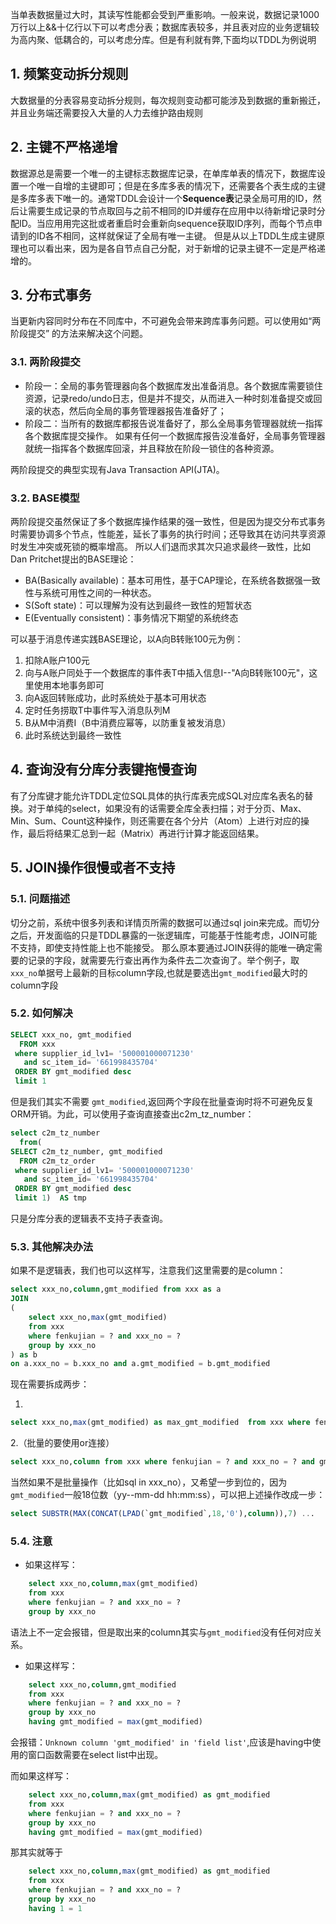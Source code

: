 
当单表数据量过大时，其读写性能都会受到严重影响。一般来说，数据记录1000万行以上&&十亿行以下可以考虑分表；数据库表较多，并且表对应的业务逻辑较为高内聚、低耦合的，可以考虑分库。但是有利就有弊,下面均以TDDL为例说明

## 1. 频繁变动拆分规则
大数据量的分表容易变动拆分规则，每次规则变动都可能涉及到数据的重新搬迁，并且业务端还需要投入大量的人力去维护路由规则

## 2. 主键不严格递增
数据源总是需要一个唯一的主键标志数据库记录，在单库单表的情况下，数据库设置一个唯一自增的主键即可；但是在多库多表的情况下，还需要各个表生成的主键是多库多表下唯一的。通常TDDL会设计一个**Sequence表**记录全局可用的ID，然后让需要生成记录的节点取回与之前不相同的ID并缓存在应用中以待新增记录时分配ID。当应用用完这批或者重启时会重新向sequence获取ID序列，而每个节点申请到的ID各不相同，这样就保证了全局有唯一主键。
但是从以上TDDL生成主键原理也可以看出来，因为是各自节点自己分配，对于新增的记录主键不一定是严格递增的。

## 3. 分布式事务
当更新内容同时分布在不同库中，不可避免会带来跨库事务问题。可以使用如“两阶段提交” 的方法来解决这个问题。
### 3.1. 两阶段提交
- 阶段一：全局的事务管理器向各个数据库发出准备消息。各个数据库需要锁住资源，记录redo/undo日志，但是并不提交，从而进入一种时刻准备提交或回滚的状态，然后向全局的事务管理器报告准备好了；
- 阶段二：当所有的数据库都报告说准备好了，那么全局事务管理器就统一指挥各个数据库提交操作。
如果有任何一个数据库报告没准备好，全局事务管理器就统一指挥各个数据库回滚，并且释放在阶段一锁住的各种资源。


两阶段提交的典型实现有Java Transaction API(JTA)。
### 3.2. BASE模型
两阶段提交虽然保证了多个数据库操作结果的强一致性，但是因为提交分布式事务时需要协调多个节点，性能差，延长了事务的执行时间；还导致其在访问共享资源时发生冲突或死锁的概率增高。
所以人们退而求其次只追求最终一致性，比如Dan Pritchet提出的BASE理论：

- BA(Basically available)：基本可用性，基于CAP理论，在系统各数据强一致性与系统可用性之间的一种状态。
- S(Soft state)：可以理解为没有达到最终一致性的短暂状态
- E(Eventually consistent)：事务情况下期望的系统终态

可以基于消息传递实践BASE理论，以A向B转账100元为例：

1. 扣除A账户100元
2. 向与A账户同处于一个数据库的事件表T中插入信息I--"A向B转账100元"，这里使用本地事务即可
3. 向A返回转账成功，此时系统处于基本可用状态
4. 定时任务捞取T中事件写入消息队列M
5. B从M中消费I（B中消费应幂等，以防重复被发消息）
6. 此时系统达到最终一致性

## 4. 查询没有分库分表键拖慢查询
有了分库键才能允许TDDL定位SQL具体的执行库表完成SQL对应库名表名的替换。对于单纯的select，如果没有的话需要全库全表扫描；对于分页、Max、Min、Sum、Count这种操作，则还需要在各个分片（Atom）上进行对应的操作，最后将结果汇总到一起（Matrix）再进行计算才能返回结果。



## 5. JOIN操作很慢或者不支持
### 5.1. 问题描述
切分之前，系统中很多列表和详情页所需的数据可以通过sql join来完成。而切分之后，开发面临的只是TDDL暴露的一张逻辑库，可能基于性能考虑，JOIN可能不支持，即使支持性能上也不能接受。
那么原本要通过JOIN获得的能唯一确定需要的记录的字段，就需要先行查出再作为条件去二次查询了。举个例子，取`xxx_no`单据号上最新的目标column字段,也就是要选出`gmt_modified`最大时的column字段
### 5.2. 如何解决

```sql
SELECT xxx_no, gmt_modified
  FROM xxx
 where supplier_id_lv1= '500001000071230'
   and sc_item_id= '661998435704'
 ORDER BY gmt_modified desc
 limit 1
```
但是我们其实不需要 `gmt_modified`,返回两个字段在批量查询时将不可避免反复ORM开销。为此，可以使用子查询直接查出c2m_tz_number：

```sql
select c2m_tz_number
  from(
SELECT c2m_tz_number, gmt_modified
  FROM c2m_tz_order
 where supplier_id_lv1= '500001000071230'
   and sc_item_id= '661998435704'
 ORDER BY gmt_modified desc
 limit 1)  AS tmp

```
只是分库分表的逻辑表不支持子表查询。
### 5.3. 其他解决办法
如果不是逻辑表，我们也可以这样写，注意我们这里需要的是column：
```sql
select xxx_no,column,gmt_modified from xxx as a
JOIN
(
    select xxx_no,max(gmt_modified)
    from xxx
    where fenkujian = ? and xxx_no = ?
    group by xxx_no
) as b
on a.xxx_no = b.xxx_no and a.gmt_modified = b.gmt_modified
```
现在需要拆成两步：

1. 
```sql
select xxx_no,max(gmt_modified) as max_gmt_modified  from xxx where fenkujian = ? and xxx_no = ? group by xxx_no;
```
2.（批量的要使用or连接）
```sql
select xxx_no,column from xxx where fenkujian = ? and xxx_no = ? and gmt_modified = max_gmt_modified;
```


当然如果不是批量操作（比如sql in xxx_no），又希望一步到位的，因为`gmt_modified`一般18位数（yy--mm-dd hh:mm:ss），可以把上述操作改成一步：
```sql 
select SUBSTR(MAX(CONCAT(LPAD(`gmt_modified`,18,'0'),column)),7) ...
```
### 5.4. 注意
- 如果这样写：
```sql
    select xxx_no,column,max(gmt_modified)
    from xxx
    where fenkujian = ? and xxx_no = ?
    group by xxx_no
```
语法上不一定会报错，但是取出来的column其实与`gmt_modified`没有任何对应关系。

- 如果这样写：
```sql
    select xxx_no,column,gmt_modified
    from xxx
    where fenkujian = ? and xxx_no = ?
    group by xxx_no
    having gmt_modified = max(gmt_modified)
```
会报错：`Unknown column 'gmt_modified' in 'field list'`,应该是having中使用的窗口函数需要在select list中出现。

而如果这样写：
```sql
    select xxx_no,column,max(gmt_modified) as gmt_modified
    from xxx
    where fenkujian = ? and xxx_no = ?
    group by xxx_no
    having gmt_modified = max(gmt_modified)
```
那其实就等于
```sql
    select xxx_no,column,max(gmt_modified) as gmt_modified
    from xxx
    where fenkujian = ? and xxx_no = ?
    group by xxx_no
    having 1 = 1
```
